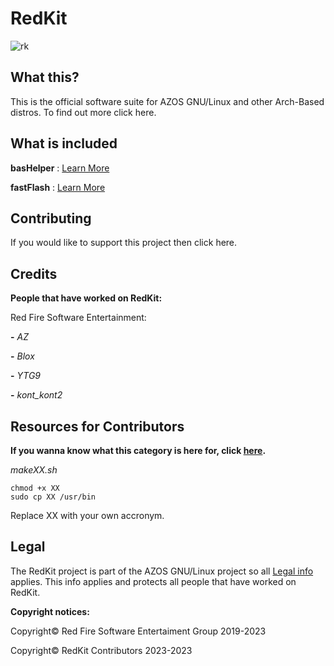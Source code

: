 # RedKit

![rk](https://github.com/RedFireSoftwareEntertainment/RedKit/assets/98542488/9255d64b-492c-47c3-bee0-ce5d1b77f45e)

## What this?

This is the official software suite for AZOS GNU/Linux and other Arch-Based distros. To find out more click here.

## What is included

**basHelper** : [Learn More](https://github.com/RedFireSoftwareEntertainment/basHelper)

**fastFlash** : [Learn More](https://github.com/RedFireSoftwareEntertainment/fastFlash)

## Contributing

If you would like to support this project then click here.

## Credits

**People that have worked on RedKit:**

Red Fire Software Entertainment:

 **-** *AZ*
 
 **-** *Blox*

 **-** *YTG9*

 **-** *kont_kont2*

## Resources for Contributors

**If you wanna know what this category is here for, click [here](https://sites.google.com/view/redkit/contribute).**

*makeXX.sh*
    
    chmod +x XX
    sudo cp XX /usr/bin


Replace XX with your own accronym.


## Legal

The RedKit project is part of the AZOS GNU/Linux project so all [Legal info](https://sites.google.com/view/azosofficialsite/legal) applies. This info applies and protects all people that have worked on RedKit.

**Copyright notices:**

Copyright© Red Fire Software Entertaiment Group 2019-2023 

Copyright© RedKit Contributors 2023-2023 

